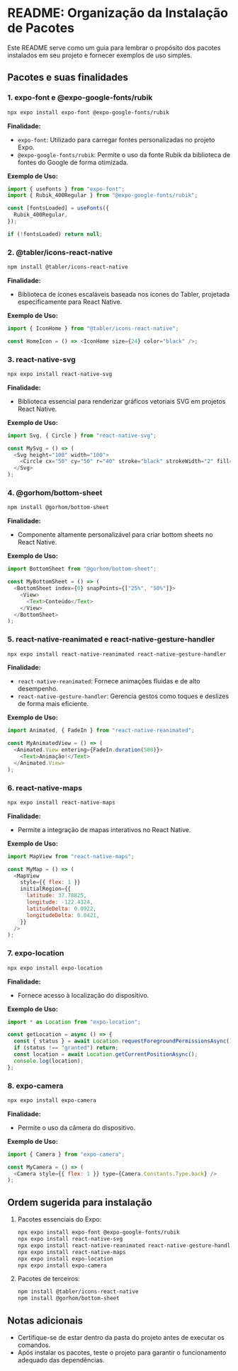 # README: Organização da Instalação de Pacotes

Este README serve como um guia para lembrar o propósito dos pacotes instalados em seu projeto e fornecer exemplos de uso simples.

## Pacotes e suas finalidades

### 1. **expo-font e @expo-google-fonts/rubik**

```bash
npx expo install expo-font @expo-google-fonts/rubik
```

**Finalidade:**

- `expo-font`: Utilizado para carregar fontes personalizadas no projeto Expo.
- `@expo-google-fonts/rubik`: Permite o uso da fonte Rubik da biblioteca de fontes do Google de forma otimizada.

**Exemplo de Uso:**

```javascript
import { useFonts } from "expo-font";
import { Rubik_400Regular } from "@expo-google-fonts/rubik";

const [fontsLoaded] = useFonts({
  Rubik_400Regular,
});

if (!fontsLoaded) return null;
```

### 2. **@tabler/icons-react-native**

```bash
npm install @tabler/icons-react-native
```

**Finalidade:**

- Biblioteca de ícones escaláveis baseada nos ícones do Tabler, projetada especificamente para React Native.

**Exemplo de Uso:**

```javascript
import { IconHome } from "@tabler/icons-react-native";

const HomeIcon = () => <IconHome size={24} color="black" />;
```

### 3. **react-native-svg**

```bash
npx expo install react-native-svg
```

**Finalidade:**

- Biblioteca essencial para renderizar gráficos vetoriais SVG em projetos React Native.

**Exemplo de Uso:**

```javascript
import Svg, { Circle } from "react-native-svg";

const MySvg = () => (
  <Svg height="100" width="100">
    <Circle cx="50" cy="50" r="40" stroke="black" strokeWidth="2" fill="red" />
  </Svg>
);
```

### 4. **@gorhom/bottom-sheet**

```bash
npm install @gorhom/bottom-sheet
```

**Finalidade:**

- Componente altamente personalizável para criar bottom sheets no React Native.

**Exemplo de Uso:**

```javascript
import BottomSheet from "@gorhom/bottom-sheet";

const MyBottomSheet = () => (
  <BottomSheet index={0} snapPoints={["25%", "50%"]}>
    <View>
      <Text>Conteúdo</Text>
    </View>
  </BottomSheet>
);
```

### 5. **react-native-reanimated e react-native-gesture-handler**

```bash
npx expo install react-native-reanimated react-native-gesture-handler
```

**Finalidade:**

- `react-native-reanimated`: Fornece animações fluidas e de alto desempenho.
- `react-native-gesture-handler`: Gerencia gestos como toques e deslizes de forma mais eficiente.

**Exemplo de Uso:**

```javascript
import Animated, { FadeIn } from "react-native-reanimated";

const MyAnimatedView = () => (
  <Animated.View entering={FadeIn.duration(500)}>
    <Text>Animação!</Text>
  </Animated.View>
);
```

### 6. **react-native-maps**

```bash
npx expo install react-native-maps
```

**Finalidade:**

- Permite a integração de mapas interativos no React Native.

**Exemplo de Uso:**

```javascript
import MapView from "react-native-maps";

const MyMap = () => (
  <MapView
    style={{ flex: 1 }}
    initialRegion={{
      latitude: 37.78825,
      longitude: -122.4324,
      latitudeDelta: 0.0922,
      longitudeDelta: 0.0421,
    }}
  />
);
```

### 7. **expo-location**

```bash
npx expo install expo-location
```

**Finalidade:**

- Fornece acesso à localização do dispositivo.

**Exemplo de Uso:**

```javascript
import * as Location from "expo-location";

const getLocation = async () => {
  const { status } = await Location.requestForegroundPermissionsAsync();
  if (status !== "granted") return;
  const location = await Location.getCurrentPositionAsync();
  console.log(location);
};
```

### 8. **expo-camera**

```bash
npx expo install expo-camera
```

**Finalidade:**

- Permite o uso da câmera do dispositivo.

**Exemplo de Uso:**

```javascript
import { Camera } from "expo-camera";

const MyCamera = () => (
  <Camera style={{ flex: 1 }} type={Camera.Constants.Type.back} />
);
```

## Ordem sugerida para instalação

1. Pacotes essenciais do Expo:
   ```bash
   npx expo install expo-font @expo-google-fonts/rubik
   npx expo install react-native-svg
   npx expo install react-native-reanimated react-native-gesture-handler
   npx expo install react-native-maps
   npx expo install expo-location
   npx expo install expo-camera
   ```
2. Pacotes de terceiros:
   ```bash
   npm install @tabler/icons-react-native
   npm install @gorhom/bottom-sheet
   ```

## Notas adicionais

- Certifique-se de estar dentro da pasta do projeto antes de executar os comandos.
- Após instalar os pacotes, teste o projeto para garantir o funcionamento adequado das dependências.
